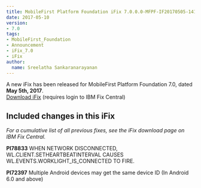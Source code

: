 ```yaml
---
title: MobileFirst Platform Foundation iFix 7.0.0.0-MFPF-IF20170505-1413 released
date: 2017-05-10
version:
- 7.0
tags:
- MobileFirst_Foundation
- Announcement
- iFix_7.0
- iFix
author:
  name: Sreelatha Sankaranarayanan
---
```

A new iFix has been released for MobileFirst Platform Foundation 7.0, dated **May 5th, 2017**.  
[Download iFix](http://www.ibm.com/support/fixcentral/swg/quickorder?parent=ibm%7EOther%2Bsoftware&product=ibm/Other+software/IBM+MobileFirst+Platform+Foundation&release=7.0.0.0&platform=All&function=all&source=fc) (requires login to IBM Fix Central)

## Included changes in this iFix
*For a cumulative list of all previous fixes, see the iFix download page on IBM Fix Central.*

**PI78833** WHEN NETWORK DISCONNECTED, WL.CLIENT.SETHEARTBEATINTERVAL CAUSES WL.EVENTS.WORKLIGHT_IS_CONNECTED TO FIRE.

**PI72397** Multiple Android devices may get the same device ID (In Android 6.0 and above)

